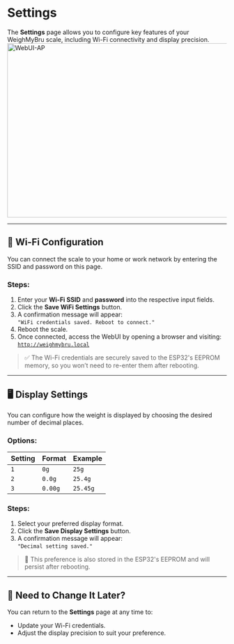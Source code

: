 # Settings

The **Settings** page allows you to configure key features of your WeighMyBru scale, including Wi-Fi connectivity and display precision.
<img src="media/usage/settings.png" alt="WebUI-AP" width="600" height="400"><br>

---

## 📡 Wi-Fi Configuration

You can connect the scale to your home or work network by entering the SSID and password on this page.

### Steps:
1. Enter your **Wi-Fi SSID** and **password** into the respective input fields.
2. Click the **Save WiFi Settings** button.
3. A confirmation message will appear:  
   `"WiFi credentials saved. Reboot to connect."`
4. Reboot the scale.
5. Once connected, access the WebUI by opening a browser and visiting:  
   [`http://weighmybru.local`](http://weighmybru.local)

> ✅ The Wi-Fi credentials are securely saved to the ESP32's EEPROM memory, so you won’t need to re-enter them after rebooting.

---

## 🖥️ Display Settings

You can configure how the weight is displayed by choosing the desired number of decimal places.

### Options:
| Setting | Format  | Example   |
|---------|---------|-----------|
| `1`     | `0g`    | `25g`     |
| `2`     | `0.0g`  | `25.4g`   |
| `3`     | `0.00g` | `25.45g`  |

### Steps:
1. Select your preferred display format.
2. Click the **Save Display Settings** button.
3. A confirmation message will appear:  
   `"Decimal setting saved."`

> 💾 This preference is also stored in the ESP32's EEPROM and will persist after rebooting.

---

## 🔄 Need to Change It Later?

You can return to the **Settings** page at any time to:
- Update your Wi-Fi credentials.
- Adjust the display precision to suit your preference.

